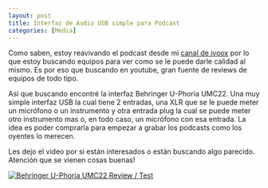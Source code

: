```yaml
---
layout: post
title: Interfaz de Audio USB simple para Podcast
categories: [Media]
---
```


Como saben, estoy reavivando el podcast desde mi [canal de ivoox](http://ar.ivoox.com/es/neositelinux-podcast-2017-0-eligiendo-a-audios-mp3_rf_19666910_1.html) por lo que estoy buscando equipos para ver como se le puede darle calidad al mismo. Es por eso que buscando en youtube, gran fuente de reviews de equipos de todo tipo.

Asi que buscando encontré la interfaz Behringer U-Phoria UMC22. Una muy simple interfaz USB la cual tiene 2 entradas, una XLR que se le puede meter un micrófono o un instrumento y otra entrada plug la cual se puede meter otro instrumento mas o, en todo caso, un micrófono con esa entrada.
La idea es poder comprarla para empezar a grabar los podcasts como los oyentes lo merecen.

Les dejo el video por si están interesados o están buscando algo parecido. Atención que se vienen cosas buenas!

[![Behringer U-Phoria UMC22 Review / Test](https://img.youtube.com/vi/FLNDxdtBGVc/0.jpg)](https://www.youtube.com/watch?v=FLNDxdtBGVc "Behringer U-Phoria UMC22 Review / Test")

